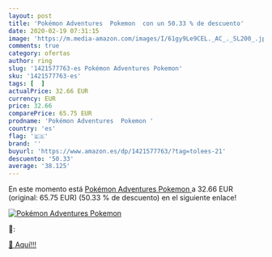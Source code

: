 ```yaml
---
layout: post
title: 'Pokémon Adventures  Pokemon  con un 50.33 % de descuento'
date: 2020-02-19 07:31:15
image: 'https://m.media-amazon.com/images/I/61gy9Le9CEL._AC_._SL200_.jpg'
comments: true
category: ofertas
author: ring
slug: '1421577763-es Pokémon Adventures Pokemon'
sku: '1421577763-es'
tags: [  ]
actualPrice: 32.66 EUR
currency: EUR
price: 32.66
comparePrice: 65.75 EUR
prodname: 'Pokémon Adventures  Pokemon '
country: 'es'
flag: '🇪🇸'
brand: ''
buyurl: 'https://www.amazon.es/dp/1421577763/?tag=tolees-21'
descuento: '50.33'
average: '38.125'
---
```


En este momento está [Pokémon Adventures  Pokemon ](https://www.amazon.es/dp/1421577763/?tag=tolees-21) a 32.66 EUR (original: 65.75 EUR) (50.33 %  de descuento) en el siguiente enlace!

[![Pokémon Adventures  Pokemon ](https://m.media-amazon.com/images/I/61gy9Le9CEL._AC_._SL200_.jpg)](https://www.amazon.es/dp/1421577763/?tag=tolees-21)

🔎:


[🛒 Aquí!!!](https://www.amazon.es/dp/1421577763/?tag=tolees-21)
